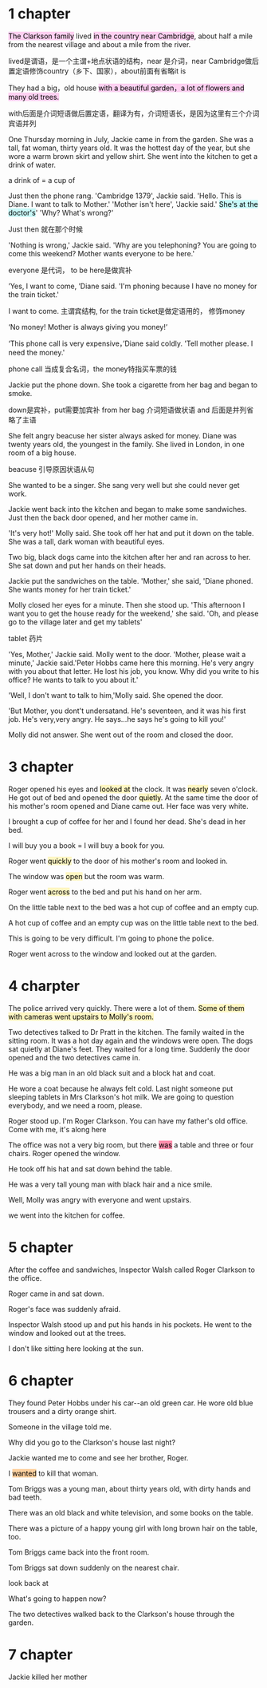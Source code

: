 # 1 chapter
<mark style="background: #FFB8EBA6;">The Clarkson family</mark> lived <mark style="background: #FFB8EBA6;">in the country near Cambridge</mark>, about half a mile from the nearest village and about a mile from the river.

lived是谓语，是一个主谓+地点状语的结构，near 是介词，near Cambridge做后置定语修饰country（乡下、国家），about前面有省略it is

They had a big，old house <mark style="background: #FFB8EBA6;">with a beautiful garden，a lot of flowers and many old trees.</mark>

with后面是介词短语做后置定语，翻译为有，介词短语长，是因为这里有三个介词宾语并列

One Thursday morning in July, Jackie came in from the garden. She was a tall, fat woman, thirty years old. It was the hottest day of the year, but she wore a warm brown skirt and yellow shirt. She went into the kitchen to get a drink of water.

a drink of = a cup of 

Just then the phone rang. 'Cambridge 1379', Jackie said. 'Hello. This is Diane. I want to talk to Mother.'
'Mother isn't here', 'Jackie said.' <mark style="background: #ABF7F7A6;">She's at the doctor's</mark>'
'Why? What's wrong?'

Just then 就在那个时候

'Nothing is wrong,' Jackie said. 'Why are you telephoning? You are going to come this weekend? Mother wants everyone to be here.'

everyone 是代词， to be here是做宾补

’Yes, I want to come, ’Diane said. 'I'm phoning because I have no money for the train ticket.'

I want to come. 主谓宾结构, for the train ticket是做定语用的， 修饰money

‘No money! Mother is always giving you money!’

‘This phone call is very expensive，’Diane said coldly. 'Tell mother please. I need the money.'

phone call 当成复合名词，the money特指买车票的钱  

Jackie put the phone down. She took a cigarette from her bag and began to smoke.

down是宾补，put需要加宾补
from her bag 介词短语做状语
and 后面是并列省略了主语

She felt angry beacuse her sister always asked for money. Diane was twenty years old, the youngest in the family. She lived in London, in one room of a big house.

beacuse 引导原因状语从句 

She wanted to be a singer. She sang very well but she could never get work.

Jackie went back into the kitchen and began to make some sandwiches. Just then the back door opened, and her mother came in.


'It's very hot!' Molly said. She took off her hat and put it down on the table. She was a tall, dark woman with beautiful eyes.


Two big, black dogs came into the kitchen after her and ran across to her. She sat down and put her hands on their heads.

Jackie put the sandwiches on the table. 'Mother,' she said, 'Diane phoned. She wants money for her train ticket.'

Molly closed her eyes for a minute. Then she stood up. 'This afternoon I want you to get the house ready for the weekend,' she said. 'Oh, and please go to the village later and get my tablets'

tablet 药片

'Yes, Mother,' Jackie said.
Molly went to the door.
'Mother, please wait a minute,' Jackie said.'Peter Hobbs came here this morning. He's very angry with you about that letter. He lost his job, you know. Why did you write to his office? He wants to talk to you about it.'

'Well, I don't want to talk to him,'Molly said. She opened the door.

'But Mother, you dont't undersatand. He's seventeen, and it was his first job. He's very,very angry. He says...he says he's going to kill you!'

Molly did not answer. She went out of the room and closed the door.

# 3 chapter
Roger opened his eyes and <mark style="background: #FFF3A3A6;">looked at</mark> the clock. It was <mark style="background: #FFF3A3A6;">nearly</mark> seven o'clock. He got out of bed and opened the door <mark style="background: #FFF3A3A6;">quietly</mark>. At the same time the door of his mother's room opened and Diane came out. Her face was very white.

I brought a cup of coffee for her and I found her dead. She's dead in her bed.

I will buy you a book = I will buy a book for you.

Roger went <mark style="background: #FFF3A3A6;">quickly</mark> to the door of his mother's room and looked in.

The window was <mark style="background: #FFF3A3A6;">open</mark> but the room was warm.

Roger went <mark style="background: #FFF3A3A6;">across</mark> to the bed and put his hand on her arm.

On the little table next to the bed was a hot cup of coffee and an empty cup.

A hot cup of coffee and an empty cup was on the little table next to the bed.

This is going to be very difficult. I'm going to phone the police.

Roger went across to the window and looked out at the garden.

# 4 charpter

The police arrived very quickly. There were a lot of them. <mark style="background: #FFF3A3A6;">Some of them with cameras went upstairs to Molly's room.</mark>

Two detectives talked to Dr Pratt in the kitchen. The family waited in the sitting room. It was a hot day again and the windows were open. The dogs sat quietly at Diane's feet. They waited for a long time. Suddenly the door opened and the two detectives came in.

He was a big man in an old black suit and a block hat and coat.

He wore a coat because he always felt cold. Last night someone put sleeping tablets in Mrs Clarkson's hot milk. We are going to question everybody, and we need a room, please.

Roger stood up. I'm Roger Clarkson. You can have my father's old office. Come with me, it's along here

The office was not a very big room, but there <mark style="background: #FF5582A6;">was</mark> a table and three or four chairs. Roger opened the window.

He took off his hat and sat down behind the table.

He was a very tall young man with black hair and a nice smile.

Well, Molly was angry with everyone and went upstairs.

we went into the kitchen for coffee.

# 5 chapter

After the coffee and sandwiches, Inspector Walsh called Roger Clarkson to the office.

Roger came in and sat down.

Roger's face was suddenly afraid.

Inspector Walsh stood up and put his hands in his pockets. He went to the window and looked out at the trees.

I don't like sitting here looking at the sun.


# 6 chapter

They found Peter Hobbs under his car--an old green car. He wore old blue trousers and a dirty orange shirt.

Someone in the village told me.

Why did you go to the Clarkson's house last night?

Jackie wanted me to come and see her brother, Roger.

I <mark style="background: #FFB86CA6;">wanted</mark> to kill that woman.

Tom Briggs was a young man, about thirty years old, with dirty hands and bad teeth.

There was an old black and white television, and some books on the table.

There was a picture of a happy young girl with long brown hair on the table, too.

Tom Briggs came back into the front room.

Tom Briggs sat down suddenly on the nearest chair.

look back at

What's going to happen now?

The two detectives walked back to the Clarkson's house through the garden.

# 7 chapter
Jackie killed her mother







